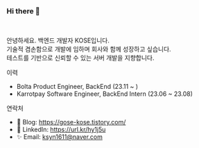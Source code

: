 ### Hi there 👋

</br>

<!--
**gosekose/gosekose** is a ✨ _special_ ✨ repository because its `README.md` (this file) appears on your GitHub profile.

-->

안녕하세요. 백엔드 개발자 KOSE입니다. </br>
기술적 겸손함으로 개발에 임하며 회사와 함께 성장하고 싶습니다. </br>
테스트를 기반으로 신뢰할 수 있는 서버 개발을 지향합니다. </br>

이력
- Bolta Product Engineer, BackEnd (23.11 ~ )
- Karrotpay Software Engineer, BackEnd Intern (23.06 ~ 23.08)

연락처
- 🙇 Blog: https://gose-kose.tistory.com/
- 🐶 LinkedIn: https://url.kr/hy1j5u
- ✨ Email: ksyn1611@naver.com

